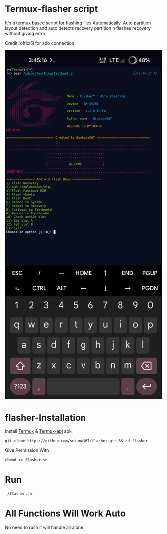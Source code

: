 # Termux-flasher script
It's a termux based script for flashing files Automatically. Auto partition layout detection and auto detects recovery partition n flashes recovery without giving error.

Credit: offici5l for adb connection


<img src="flasher.png" alt="Flasher Logo" width="520"/>

# flasher-Installation 

Install [Termux](https://f-droid.org/repo/com.termux_118.apk) & [Termux-api](https://f-droid.org/repo/com.termux.api_51.apk) apk


```
git clone https://github.com/sukuna567/flasher.git && cd flasher
```
Give Permission With
```
chmod +x flasher.sh
```

# Run

```
./flasher.sh
```

# All Functions Will Work Auto
No need to rush it will handle all alone.
